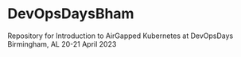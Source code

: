 # DevOpsDaysBham
Repository for Introduction to AirGapped Kubernetes at DevOpsDays Birmingham, AL 20-21 April 2023
